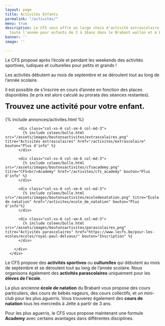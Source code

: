 ```yaml
---
layout: page
title: Activités Enfants
permalink: "/activites/"
menu: true
description: Le CFS vous offre un large choix d'activité extrascolaire se déroulant
  toute l'année pour enfants de 3 à 16ans dans le Brabant wallon et à Bruxelles.
banner: ''
image: ''

---
```

Le CFS propose après l’école et pendant les weekends des activités sportives, ludiques et culturelles pour petits et grands !

Les activités débutent au mois de septembre et se déroulent tout au long de l’année scolaire.

Il est possible de s’inscrire en cours d’année en fonction des places disponibles (le prix est alors calculé au prorata des séances restantes).
<div class="col-md-12 text-center" style="font-size: 24px; margin-bottom: 20px;"><b>Trouvez une activité pour votre enfant.</b></div>

<!-- NE PAS MODIFIER EN DESSOUS DE CETTE LIGNE -->
<!-- Ces lignes sont le code pour une annonce dans un cadre bleu et les 4 bulles des activités. -->

{% include annonces/activites.html %}

<div class="container">	  
<div class="team-members-tow mtb-50">
<div class="row">

          <div class="col-xs-6 col-sm-6 col-md-3">
            {% include coleen/bulle.html src="/assets/images/boutonsactivites/extrascolaires.png" titre="Activités extrascolaires" href="/activites/extrascolaire" bouton="Plus d'info" %}
          </div>
    
          <div class="col-xs-6 col-sm-6 col-md-3">
            {% include coleen/bulle.html src="/assets/images/boutonsactivites/cfsacademy.png" titre="CFS<br/>Academy" href="/activites/cfs_academy" bouton="Plus d'info" %}
          </div>
    
          <div class="col-xs-6 col-sm-6 col-md-3">
            {% include coleen/bulle.html src="/assets/images/boutonsactivites/ecoledenatation.png" titre="École de natation" href="/activites/ecole_de_natation" bouton="Plus d'info"%}
          </div>
    
          <div class="col-xs-6 col-sm-6 col-md-3">
            {% include coleen/bulle.html src="/assets/images/boutonsactivites/parascolaires.png" titre="Activités parascolaires" href="https://www.lecfs.be/pour-les-ecoles/ecoles/royal-paul-delvaux/" bouton="Inscription" %}
          </div>
    
        </div>
      </div>

</div>

<!-- NE PAS MODIFIER AU DESSUS DE CETTE LIGNE -->

Le CFS propose des **activités sportives** ou **culturelles** qui débutent au mois de septembre et se déroulent tout au long de l’année scolaire.
Nous organisons également des **activités parascolaires** uniquement pour les **élèves de l'école**.

La plus ancienne **école de natation** du Brabant vous propose des cours particuliers, des cours de bébés nageurs, des cours collectifs, et un mini-club pour les plus aguerris.
Vous trouverez également des **cours de natation** tous les mercredis à Jette à partir de 3 ans.

Pour les plus aguerris, le CFS vous propose maintenant une formule **Academy** avec certains avantages dans différentes disciplines.